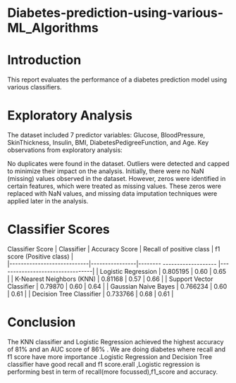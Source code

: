 # Diabetes-prediction-using-various-ML_Algorithms

# Introduction
This report evaluates the performance of a diabetes prediction model using various classifiers.

#  Exploratory Analysis
The dataset included 7 predictor variables: Glucose, BloodPressure, SkinThickness, Insulin, BMI, DiabetesPedigreeFunction, and Age. Key observations from exploratory analysis:

No duplicates were found in the dataset.
Outliers were detected and capped to minimize their impact on the analysis.
Initially, there were no NaN (missing) values observed in the dataset. However, zeros were identified in certain features, which were treated as missing values. These zeros were replaced with NaN values, and missing data imputation techniques were applied later in the analysis.
#  Classifier Scores
Classifier	Score
|       Classifier           | Accuracy Score | Recall of   positive class   |  f1 score (Positive class)       |                                            
|----------------------------|----------------|-------- -------------------   |---------------------------------|
| Logistic Regression        | 0.805195       |  0.60                         |   0.65                         |
| K-Nearest Neighbors (KNN)  | 0.81168        |  0.57                         |   0.66                         |
| Support Vector Classifier  | 0.79870        |  0.60                         |   0.64                         |
| Gaussian Naive Bayes       | 0.766234       |  0.60                         |   0.61                         |
| Decision Tree Classifier   | 0.733766       |  0.68                         |   0.61                         |
#   Conclusion
The KNN classifier and Logistic Regression achieved the highest accuracy of 81% and an AUC score of 86% . We are doing diabetes where recall and f1 score have more importance .Logistic Regression and Decision Tree classifier have good recall and f1 score.erall ,Logistic regression is performing best in term of recall(more focussed),f1_score and accuracy.
